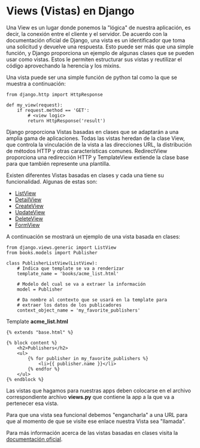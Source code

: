 # Views (Vistas) en Django

Una View es un lugar donde ponemos la "lógica" de nuestra aplicación, es decir, la conexión entre el cliente y el servidor.
De acuerdo con la documentación oficial de Django, una vista es un identificador que toma una solicitud y devuelve una respuesta. Esto puede ser más que una simple función, y Django proporciona un ejemplo de algunas clases que se pueden usar como vistas. Estos le permiten estructurar sus vistas y reutilizar el código aprovechando la herencia y los mixins.

Una vista puede ser una simple función de python tal como la que se muestra a continuación:

```
from django.http import HttpResponse

def my_view(request):
    if request.method == 'GET':
        # <view logic>
        return HttpResponse('result')
```

Django proporciona Vistas basadas en clases que se adaptarán a una amplia gama de aplicaciones. Todas las vistas heredan de la clase View, que controla la vinculación de la vista a las direcciones URL, la distribución de métodos HTTP y otras características comunes. RedirectView proporciona una redirección HTTP y TemplateView extiende la clase base para que también represente una plantilla.

Existen diferentes Vistas basadas en clases y cada una tiene su funcionalidad. Algunas de estas son:
- [ListView](https://docs.djangoproject.com/en/4.0/ref/class-based-views/generic-display/#listview)
- [DetailView](https://docs.djangoproject.com/en/4.0/ref/class-based-views/generic-display/#detailview)
- [CreateView](https://docs.djangoproject.com/en/4.0/ref/class-based-views/generic-editing/#createview)
- [UpdateView](https://docs.djangoproject.com/en/4.0/ref/class-based-views/generic-editing/#updateview)
- [DeleteView](https://docs.djangoproject.com/en/4.0/ref/class-based-views/generic-editing/#deleteview)
- [FormView](https://docs.djangoproject.com/en/4.0/ref/class-based-views/generic-editing/#formview)

A continuación se mostrará un ejemplo de una vista basada en clases:
```
from django.views.generic import ListView
from books.models import Publisher

class PublisherListView(ListView):
    # Indica que template se va a renderizar
    template_name = 'books/acme_list.html'

    # Modelo del cual se va a extraer la información
    model = Publisher
    
    # Da nombre al contexto que se usará en la template para 
    # extraer los datos de los publicadores
    context_object_name = 'my_favorite_publishers'
```
Template __acme_list.html__
```
{% extends "base.html" %}

{% block content %}
    <h2>Publishers</h2>
    <ul>
        {% for publisher in my_favorite_publishers %}
            <li>{{ publisher.name }}</li>
        {% endfor %}
    </ul>
{% endblock %}
```

Las vistas que hagamos para nuestras apps deben colocarse en el archivo correspondiente archivo __views.py__ que contiene la app a la que va a pertenecer esa vista.

Para que una vista sea funcional debemos "engancharla" a una URL para que al momento de que se visite ese enlace nuestra Vista sea "llamada".

Para más información acerca de las vistas basadas en clases visita la [documentación oficial](https://docs.djangoproject.com/en/4.0/ref/class-based-views/).